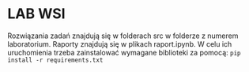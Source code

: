 # LAB WSI
Rozwiązania zadań znajdują się w folderach src w folderze z numerem laboratorium. Raporty znajdują się w plikach raport.ipynb. W celu ich uruchomienia trzeba zainstalować wymagane biblioteki za pomocą:
`pip install -r requirements.txt`